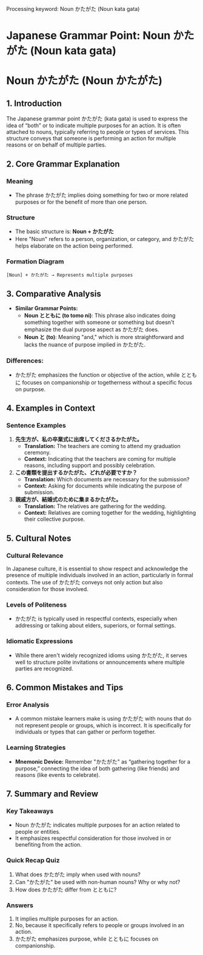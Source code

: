 Processing keyword: Noun かたがた (Noun kata gata)
# Japanese Grammar Point: Noun かたがた (Noun kata gata)
# Noun かたがた (Noun かたがた)
## 1. Introduction
The Japanese grammar point かたがた (kata gata) is used to express the idea of “both” or to indicate multiple purposes for an action. It is often attached to nouns, typically referring to people or types of services. This structure conveys that someone is performing an action for multiple reasons or on behalf of multiple parties.
## 2. Core Grammar Explanation
### Meaning
- The phrase かたがた implies doing something for two or more related purposes or for the benefit of more than one person.
### Structure
- The basic structure is: **Noun + かたがた**
- Here "Noun" refers to a person, organization, or category, and かたがた helps elaborate on the action being performed.
### Formation Diagram
```
[Noun] + かたがた → Represents multiple purposes
```
## 3. Comparative Analysis
- **Similar Grammar Points:**
  - **Noun とともに (to tomo ni)**: This phrase also indicates doing something together with someone or something but doesn't emphasize the dual purpose aspect as かたがた does.
  - **Noun と (to)**: Meaning "and," which is more straightforward and lacks the nuance of purpose implied in かたがた.
### Differences:
- かたがた emphasizes the function or objective of the action, while とともに focuses on companionship or togetherness without a specific focus on purpose.
## 4. Examples in Context
### Sentence Examples
1. **先生方が、私の卒業式に出席してくださるかたがた。**
   - **Translation:** The teachers are coming to attend my graduation ceremony.
   - **Context:** Indicating that the teachers are coming for multiple reasons, including support and possibly celebration.
2. **この書類を提出するかたがた、どれが必要ですか？**
   - **Translation:** Which documents are necessary for the submission?
   - **Context:** Asking for documents while indicating the purpose of submission.
3. **親戚方が、結婚式のために集まるかたがた。**
   - **Translation:** The relatives are gathering for the wedding.
   - **Context:** Relatives are coming together for the wedding, highlighting their collective purpose.
## 5. Cultural Notes
### Cultural Relevance
In Japanese culture, it is essential to show respect and acknowledge the presence of multiple individuals involved in an action, particularly in formal contexts. The use of かたがた conveys not only action but also consideration for those involved.
### Levels of Politeness
- かたがた is typically used in respectful contexts, especially when addressing or talking about elders, superiors, or formal settings.
### Idiomatic Expressions
- While there aren't widely recognized idioms using かたがた, it serves well to structure polite invitations or announcements where multiple parties are recognized.
## 6. Common Mistakes and Tips
### Error Analysis
- A common mistake learners make is using かたがた with nouns that do not represent people or groups, which is incorrect. It is specifically for individuals or types that can gather or perform together.
### Learning Strategies
- **Mnemonic Device:** Remember "かたがた" as “gathering together for a purpose,” connecting the idea of both gathering (like friends) and reasons (like events to celebrate).
## 7. Summary and Review
### Key Takeaways
- Noun かたがた indicates multiple purposes for an action related to people or entities.
- It emphasizes respectful consideration for those involved in or benefiting from the action.
### Quick Recap Quiz
1. What does かたがた imply when used with nouns?
2. Can "かたがた" be used with non-human nouns? Why or why not?
3. How does かたがた differ from とともに?
### Answers
1. It implies multiple purposes for an action.
2. No, because it specifically refers to people or groups involved in an action.
3. かたがた emphasizes purpose, while とともに focuses on companionship.
